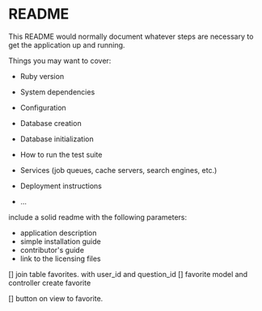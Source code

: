 # README

This README would normally document whatever steps are necessary to get the
application up and running.

Things you may want to cover:

* Ruby version

* System dependencies

* Configuration

* Database creation

* Database initialization

* How to run the test suite

* Services (job queues, cache servers, search engines, etc.)

* Deployment instructions

* ...

include a solid readme with the following parameters:
- application description
- simple installation guide
- contributor's guide
- link to the licensing files

[] join table favorites. with user_id and question_id
[] favorite model and controller create favorite

[] button on view to favorite. 